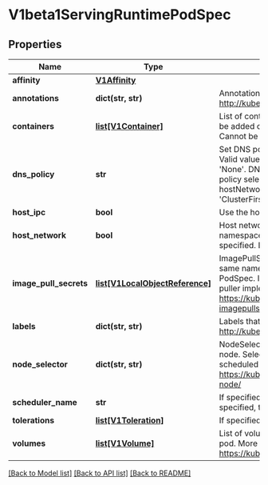 # V1beta1ServingRuntimePodSpec

## Properties

| Name            | Type                                                                                                    | Description                                                                                          | Notes      |
|-----------------|---------------------------------------------------------------------------------------------------------|------------------------------------------------------------------------------------------------------|------------|
| **affinity**    | [**V1Affinity**](https://github.com/kubernetes-client/python/blob/master/kubernetes/docs/V1Affinity.md) |                                                                                                      | [optional] |
| **annotations** | **dict(str, str)**                                                                                      | Annotations that will be add to the pod. More info: http://kubernetes.io/docs/user-guide/annotations | [optional] |
| **containers**         | [**list[V1Container]**](https://github.com/kubernetes-client/python/blob/master/kubernetes/docs/V1Container.md)                       | List of containers belonging to the pod. Containers cannot currently be added or removed. There must be at least one container in a Pod. Cannot be updated.                                                                                                                                                                                                                                                    |
| **dns_policy**         | **str**                                                                                                                               | Set DNS policy for the pod. Defaults to \&quot;ClusterFirst\&quot;. Valid values are &#39;ClusterFirstWithHostNet&#39;, &#39;ClusterFirst&#39;, &#39;Default&#39; or &#39;None&#39;. DNS parameters given in DNSConfig will be merged with the policy selected with DNSPolicy. To have DNS options set along with hostNetwork, you have to specify DNS policy explicitly to &#39;ClusterFirstWithHostNet&#39;. | [optional] |
| **host_ipc**           | **bool**                                                                                                                              | Use the host&#39;s ipc namespace. Optional: Default to false.                                                                                                                                                                                                                                                                                                                                                  | [optional] |
| **host_network**       | **bool**                                                                                                                              | Host networking requested for this pod. Use the host&#39;s network namespace. If this option is set, the ports that will be used must be specified. Default to false.                                                                                                                                                                                                                                          | [optional] |
| **image_pull_secrets** | [**list[V1LocalObjectReference]**](https://github.com/kubernetes-client/python/blob/master/kubernetes/docs/V1LocalObjectReference.md) | ImagePullSecrets is an optional list of references to secrets in the same namespace to use for pulling any of the images used by this PodSpec. If specified, these secrets will be passed to individual puller implementations for them to use. More info: https://kubernetes.io/docs/concepts/containers/images#specifying-imagepullsecrets-on-a-pod                                                          | [optional] |
| **labels**             | **dict(str, str)**                                                                                                                    | Labels that will be add to the pod. More info: http://kubernetes.io/docs/user-guide/labels                                                                                                                                                                                                                                                                                                                     | [optional] |
| **node_selector**      | **dict(str, str)**                                                                                                                    | NodeSelector is a selector which must be true for the pod to fit on a node. Selector which must match a node&#39;s labels for the pod to be scheduled on that node. More info: https://kubernetes.io/docs/concepts/configuration/assign-pod-node/                                                                                                                                                              | [optional] |
| **scheduler_name**     | **str**                                                                                                                               | If specified, the pod will be dispatched by specified scheduler. If not specified, the pod will be dispatched by default scheduler.                                                                                                                                                                                                                                                                            | [optional] |
| **tolerations**        | [**list[V1Toleration]**](https://github.com/kubernetes-client/python/blob/master/kubernetes/docs/V1Toleration.md)                     | If specified, the pod&#39;s tolerations.                                                                                                                                                                                                                                                                                                                                                                       | [optional] |
| **volumes**            | [**list[V1Volume]**](https://github.com/kubernetes-client/python/blob/master/kubernetes/docs/V1Volume.md)                             | List of volumes that can be mounted by containers belonging to the pod. More info: https://kubernetes.io/docs/concepts/storage/volumes                                                                                                                                                                                                                                                                         | [optional] |

[[Back to Model list]](../README.md#documentation-for-models) [[Back to API list]](../README.md#documentation-for-api-endpoints) [[Back to README]](../README.md)
